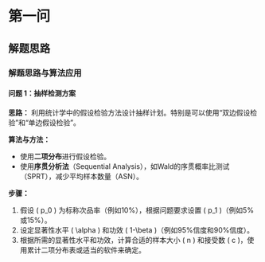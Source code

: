 <!--
 * @Author: Ashington ashington258@proton.me
 * @Date: 2024-09-06 08:02:22
 * @LastEditors: Ashington ashington258@proton.me
 * @LastEditTime: 2024-09-06 08:28:24
 * @FilePath: \mathematical_modelling\1-解题思路&大纲\1-第一问\1.md
 * @Description: 请填写简介
 * 联系方式:921488837@qq.com
 * Copyright (c) 2024 by ${git_name_email}, All Rights Reserved. 
-->
# 第一问

## 解题思路

### 解题思路与算法应用

#### 问题 1：抽样检测方案

**思路：**
利用统计学中的假设检验方法设计抽样计划。特别是可以使用“双边假设检验”和“单边假设检验”。

**算法与方法：**
- 使用**二项分布**进行假设检验。
- 使用**序贯分析法**（Sequential Analysis），如Wald的序贯概率比测试（SPRT），减少平均样本数量（ASN）。

**步骤：**
1. 假设 \( p_0 \) 为标称次品率（例如10%），根据问题要求设置 \( p_1 \)（例如5%或15%）。
2. 设定显著性水平 \( \alpha \) 和功效 \( 1-\beta \)（例如95%信度和90%信度）。
3. 根据所需的显著性水平和功效，计算合适的样本大小 \( n \) 和接受数 \( c \)，使用累计二项分布表或适当的软件来确定。

